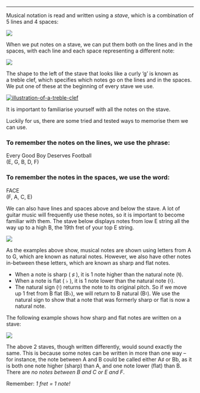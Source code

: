 
---

Musical notation is read and written using a _stave_, which is a combination of 5 lines and 4 spaces:

![](https://www.orangelearn.com/wp-content/uploads/2021/09/musical-staff-clipart.png)

When we put notes on a stave, we can put them both on the lines and in the spaces, with each line and each space representing a different note:

[![](https://www.orangelearn.com/wp-content/uploads/2021/09/How-to-read-music-FACE-and-EGBDF-300x121.png)](https://learn.orangeamps.com/wp-content/uploads/2021/09/How-to-read-music-FACE-and-EGBDF.png)

The shape to the left of the stave that looks like a curly ‘g’ is known as a treble clef, which specifies which notes go on the lines and in the spaces. We put one of these at the beginning of every stave we use.

[![illustration-of-a-treble-clef](https://www.orangelearn.com/wp-content/uploads/elementor/thumbs/illustration-of-a-treble-clef-pikcivgfqdnau58t483cupv3hoe4j7pwxv46cucqo0.png "illustration-of-a-treble-clef")](https://learn.orangeamps.com/wp-content/uploads/2021/09/illustration-of-a-treble-clef.png)

It is important to familiarise yourself with all the notes on the stave.

Luckily for us, there are some tried and tested ways to memorise them we can use.

### To remember the notes on the lines, we use the phrase:

Every Good Boy Deserves Football  
(E, G, B, D, F)

### To remember the notes in the spaces, we use the word:

FACE  
(F, A, C, E)

We can also have lines and spaces above and below the stave. A lot of guitar music will frequently use these notes, so it is important to become familiar with them. The stave below displays notes from low E string all the way up to a high B, the 19th fret of your top E string.

[![](https://www.orangelearn.com/wp-content/uploads/2021/09/Treble_Clef1.png)](https://learn.orangeamps.com/wp-content/uploads/2021/09/Treble_Clef1.png)

As the examples above show, musical notes are shown using letters from A to G, which are known as natural notes. However, we also have other notes in-between these letters, which are known as sharp and flat notes.

- When a note is sharp ( **♯** ), it is 1 note higher than the natural note (**♮**).
- When a note is flat ( ♭ ), it is 1 note lower than the natural note (♮).
- The natural sign (♮) returns the note to its original pitch. So if we move up 1 fret from B flat (B♭), we will return to B natural (B♮). We use the natural sign to show that a note that was formerly sharp or flat is now a natural note.

The following example shows how sharp and flat notes are written on a stave:

[![](https://www.orangelearn.com/wp-content/uploads/2021/09/Sharps-Flats-Example-1.png)](https://learn.orangeamps.com/wp-content/uploads/2021/09/Sharps-Flats-Example-1.png)

The above 2 staves, though written differently, would sound exactly the same. This is because some notes can be written in more than one way – for instance, the note between A and B could be called either A♯ or Bb, as it is both one note higher (sharp) than A, and one note lower (flat) than B. There are _no notes between B and C or E and F_.

Remember: _1 fret = 1 note!_